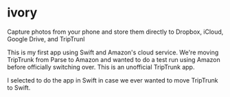 # ivory
Capture photos from your phone and store them directly to Dropbox, iCloud, Google Drive, and TripTrunl

This is my first app using Swift and Amazon's cloud service. We're moving TripTrunk from Parse to Amazon and wanted to do a test run using Amazon before officially switching over. This is an unofficial TripTrunk app. 

I selected to do the app in Swift in case we ever wanted to move TripTrunk to Swift. 
